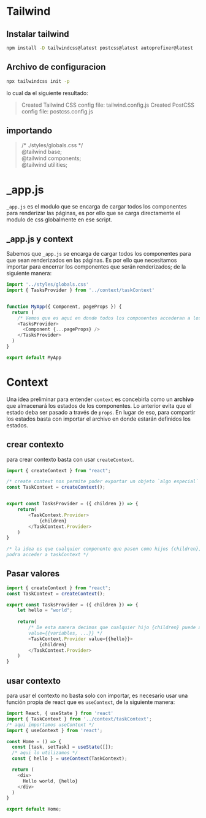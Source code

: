 # Tailwind

## Instalar tailwind

```bash
npm install -D tailwindcss@latest postcss@latest autoprefixer@latest
```

## Archivo de configuracion

```bash
npx tailwindcss init -p
```

lo cual da el siguiente resultado:
>Created Tailwind CSS config file: tailwind.config.js
Created PostCSS config file: postcss.config.js

## importando

>/* ./styles/globals.css */ <br />
>@tailwind base;<br />
>@tailwind components;<br />
>@tailwind utilities;

# _app.js

`_app.js` es el modulo que se encarga de cargar todos los componentes para renderizar las páginas, es por ello que se carga directamente el modulo de css globalmente en ese script.

## _app.js y context

Sabemos que `_app.js` se encarga de cargar todos los componentes para que sean renderizados en las páginas. Es por ello que necesitamos importar <TasksProvider> para encerrar los componentes que serán renderizados; de la siguiente manera:

```js
import '../styles/globals.css'
import { TasksProvider } from '../context/taskContext'


function MyApp({ Component, pageProps }) {
  return (
    /* Vemos que es aqui en donde todos los componentes accederan a los estdos */
    <TasksProvider>
      <Component {...pageProps} />
    </TasksProvider>
  )
}

export default MyApp
```

# Context

Una idea preliminar para entender `context` es concebirla como un **archivo** que almacenará los estados de los componentes. Lo anterior evita que el estado deba ser pasado a través de `props`. En lugar de eso, para compartir los estados basta con importar el archivo en donde estarán definidos los estados. 

## crear contexto

para crear contexto basta con usar `createContext`.

```js
import { createContext } from "react";

/* create context nos permite poder exportar un objeto `algo especial` para manejar estado */
const TaskContext = createContext();


export const TasksProvider = ({ children }) => {
    return(
        <TaskContext.Provider>
            {children}
        </TaskContext.Provider>
    )
}

/* la idea es que cualquier componente que pasen como hijos {children}, a ese componente <TasksProvider>
podra acceder a taskContext */
```

## Pasar valores

```js
import { createContext } from "react";
const TaskContext = createContext();

export const TasksProvider = ({ children }) => {
    let hello = "world";
    
    return(
        /* De esta manera decimos que cualquier hijo {children} puede acceder a las variables dentro de 
        value={{variables, ...}} */
        <TaskContext.Provider value={{hello}}>
            {children}
        </TaskContext.Provider>
    )
}
```

## usar contexto

para usar el contexto no basta solo con importar, es necesario usar una función propia de react que es `useContext`, de la siguiente manera:

```js
import React, { useState } from 'react'
import { TaskContext } from '../context/taskContext';
/* aqui importamos useContext */
import { useContext } from 'react';

const Home = () => {
  const [task, setTask] = useState([]);
  /* aqui lo utilizamos */
  const { hello } = useContext(TaskContext);

  return (
    <div>
      Hello world, {hello}
    </div>
  )
}

export default Home;
```